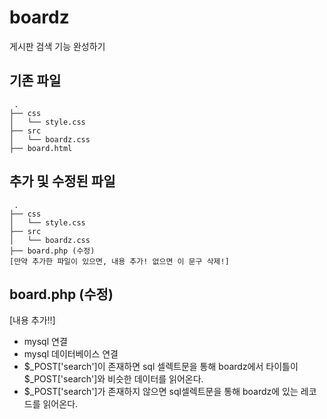 # boardz
게시판 검색 기능 완성하기

## 기존 파일
```
 .
├── css
│   └── style.css
├── src
│   └── boardz.css
├── board.html
```

## 추가 및 수정된 파일
```
 .
├── css
│   └── style.css
├── src
│   └── boardz.css
├── board.php (수정)
[만약 추가한 파일이 있으면, 내용 추가! 없으면 이 문구 삭제!]
```

## board.php (수정)
[내용 추가!!]
- mysql 연결
- mysql 데이터베이스 연결
- $_POST['search']이 존재하면 sql 셀렉트문을 통해 boardz에서 타이틀이 $_POST['search']와 비슷한 데이터를 읽어온다.
- $_POST['search']가 존재하지 않으면 sql셀렉트문을 통해 boardz에 있는 레코드를 읽어온다. 
            <?php
            $connect = mysqli_connect("localhost", "sdb", "1234");
            $db_con = mysqli_select_db($connect, "sdb_db");
            if (isset($_POST['search']))
                $sql = "select * from boardz where title like '%{$_POST['search']}%';";
            else
                $sql = "select * from boardz;";
            $result = mysqli_query($connect, $sql);
            $num = mysqli_num_rows($result);
            ?>
            
